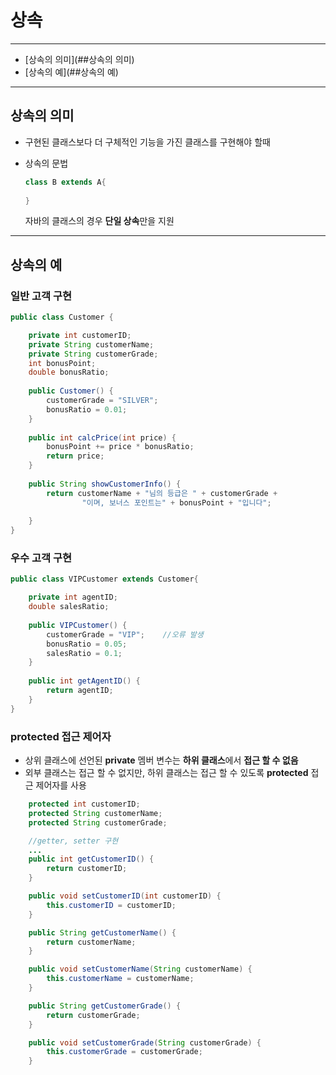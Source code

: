 # 상속

---

- [상속의 의미](##상속의 의미)
- [상속의 예](##상속의 예)

---

## 상속의 의미

- 구현된 클래스보다 더 구체적인 기능을 가진 클래스를 구현해야 할때

- 상속의 문법

  ```java
  class B extends A{
    
  }
  ```

  자바의 클래스의 경우 **단일 상속**만을 지원

---

## 상속의 예

### 일반 고객 구현

```java
public class Customer {

	private int customerID;
	private String customerName;
	private String customerGrade;
	int bonusPoint;
	double bonusRatio;
	
	public Customer() {
		customerGrade = "SILVER";
		bonusRatio = 0.01;
	}
	
	public int calcPrice(int price) {
		bonusPoint += price * bonusRatio;
		return price;
	}
	
	public String showCustomerInfo() {
		return customerName + "님의 등급은 " + customerGrade + 
				"이며, 보너스 포인트는" + bonusPoint + "입니다";
		
	}
}
```

### 우수 고객 구현

```java
public class VIPCustomer extends Customer{

	private int agentID;
	double salesRatio;
	
	public VIPCustomer() {
		customerGrade = "VIP";    //오류 발생
		bonusRatio = 0.05;
		salesRatio = 0.1;
	}
	
	public int getAgentID() {
		return agentID;
	}
}
```

### protected 접근 제어자

- 상위 클래스에 선언된 **private** 멤버 변수는 **하위 클래스**에서 **접근 할 수 없음**
- 외부 클래스는 접근 할 수 없지만, 하위 클래스는 접근 할 수 있도록 **protected** 접근 제어자를 사용

```java
	protected int customerID;
	protected String customerName;
	protected String customerGrade;

	//getter, setter 구현
	...
	public int getCustomerID() {
		return customerID;
	}

	public void setCustomerID(int customerID) {
		this.customerID = customerID;
	}

	public String getCustomerName() {
		return customerName;
	}

	public void setCustomerName(String customerName) {
		this.customerName = customerName;
	}

	public String getCustomerGrade() {
		return customerGrade;
	}

	public void setCustomerGrade(String customerGrade) {
		this.customerGrade = customerGrade;
	}
```